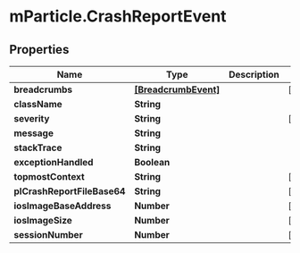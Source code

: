 # mParticle.CrashReportEvent

## Properties
Name | Type | Description | Notes
------------ | ------------- | ------------- | -------------
**breadcrumbs** | [**[BreadcrumbEvent]**](BreadcrumbEvent.md) |  | [optional]
**className** | **String** |  |
**severity** | **String** |  | [optional]
**message** | **String** |  |
**stackTrace** | **String** |  |
**exceptionHandled** | **Boolean** |  |
**topmostContext** | **String** |  | [optional]
**plCrashReportFileBase64** | **String** |  | [optional]
**iosImageBaseAddress** | **Number** |  | [optional]
**iosImageSize** | **Number** |  | [optional]
**sessionNumber** | **Number** |  | [optional]


